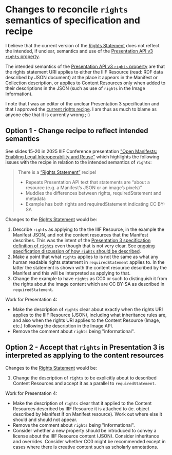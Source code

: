 # Changes to reconcile `rights` semantics of specification and recipe

I believe that the current version of the [Rights Statement](https://iiif.io/api/cookbook/recipe/0008-rights/) does not reflect the intended, if unclear, semantics and use of the [Presentation API v3 `rights` property](https://iiif.io/api/presentation/3.0/#rights).

The intended semantics of the [Presentation API v3 `rights` property](https://iiif.io/api/presentation/3.0/#rights) are that the rights statement URI applies to either the IIIF Resource (read: RDF data described by JSON document) at the place it appears in the Manifest or Collection description, or applies to Content Resources only when added to their descriptions in the JSON (such as use of `rights` in the Image Information).

I note that I was an editor of the unclear Presentation 3 specification and that I approved the [current rights recipe](https://github.com/IIIF/trc/issues/38). I am thus as much to blame as anyone else that it is currently wrong ;-)

## Option 1 - Change recipe to reflect intended semantics

See slides 15-20 in 2025 IIIF Conference presentation ["Open Manifests: Enabling Legal Interoperability and Reuse"](https://docs.google.com/presentation/d/1LJKnwKR8Iec5QgY-pbaZG4Mls2IOPx7D-nNPXJeExsM/edit) which highlights the following issues with the recipe in relation to the intended semantics of `rights`:

> There is a [“Rights Statement”](https://iiif.io/api/cookbook/recipe/0008-rights/) recipe!
> * Repeats Presentation API text that statements are “about a resource (e.g. a Manifest’s JSON or an image’s pixels)”
> * Muddies the differences between rights, requiredStatement and metadata
> * Example has both rights and requiredStatement indicating CC BY-SA

Changes to the [Rights Statement](https://iiif.io/api/cookbook/recipe/0008-rights/) would be:

1. Describe `rights` as applying to the the IIIF Resource, in the example the Manifest JSON, and not the content resources that the Manifest describes. This was the intent of the [Presentation 3 specification definition of `rights`](https://iiif.io/api/presentation/3.0/#rights) even though that is not very clear. See [ongoing specification discussion of how `rights` should be described](https://github.com/IIIF/api/issues/2359).
2. Make a point that what `rights` applies to is not the same as what any human readable rights statement in `requiredStatement` applies to. In the latter the statement is shown with the content resource described by the Manifest and this will be interpreted as applying to that.
3. Change the example to have `rights` as CC0 or such to distinguish it from the rights about the image content which are CC BY-SA as described in `requiredStatement`.

Work for Presentation 4:

* Make the description of `rights` clear about exactly when the rights URI applies to the IIIF Resource (JSON), including what inheritance rules are, and also when the rights URI applies to the Content Resource (Image, etc.) following the description in the Image API.
* Remove the comment about `rights` being "informational".

## Option 2 - Accept that `rights` in Presentation 3 is interpreted as applying to the content resources

Changes to the [Rights Statement](https://iiif.io/api/cookbook/recipe/0008-rights/) would be:

1. Change the description of `rights` to be explicitly about to described Content Resources and accept it as a parallel to `requiredStatement`.

Work for Presentation 4:

* Make the description of `rights` clear that it applied to the Content Resources described by IIIF Resource it is attached to (ie. object described by Manifest if on Manifest resource). Work out where else it should and should not appear.
* Remove the comment about `rights` being "informational".
* Consider whether a new property should be introduced to convey a license about the IIIF Resource content (JSON). Consider inheritance and overrides. Consider whether CC0 might be recommended except in cases where there is creative content such as scholarly annotations.
